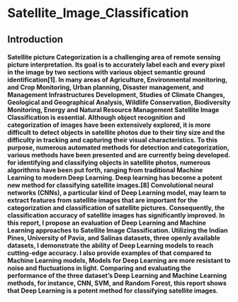 # Satellite_Image_Classification
## Introduction
#### Satellite picture Categorization is a challenging area of remote sensing picture interpretation. Its goal is to accurately label each and every pixel in the image by two sections with various object semantic ground identification[1]. In many areas of Agriculture, Environmental monitoring, and Crop Monitoring, Urban planning, Disaster management, and Management Infrastructures Development, Studies of Climate Changes, Geological and Geographical Analysis, Wildlife Conservation, Biodiversity Monitoring, Energy and Natural Resource Management Satellite Image Classification is essential. Although object recognition and categorization of images have been extensively explored, it is more difficult to detect objects in satellite photos due to their tiny size and the difficulty in tracking and capturing their visual characteristics. To this purpose, numerous automated methods for detection and categorization, various methods have been presented and are currently being developed. for identifying and classifying objects in satellite photos, numerous algorithms have been put forth, ranging from traditional Machine Learning to modern Deep Learning. Deep learning has become a potent new method for classifying satellite images.[8] Convolutional neural networks (CNNs), a particular kind of Deep Learning model, may learn to extract features from satellite images that are important for the categorization and classification of satellite pictures. Consequently, the classification accuracy of satellite images has significantly improved. In this report, I propose an evaluation of Deep Learning and Machine Learning approaches to Satellite Image Classification. Utilizing the Indian Pines, University of Pavia, and Salinas datasets, three openly available datasets, I demonstrate the ability of Deep Learning models to reach cutting-edge accuracy. I also provide examples of that compared to Machine Learning models, Models for Deep Learning are more resistant to noise and fluctuations in light. Comparing and evaluating the performance of the three dataset’s Deep Learning and Machine Learning methods, for instance, CNN, SVM, and Random Forest, this report shows that Deep Learning is a potent method for classifying satellite images.
